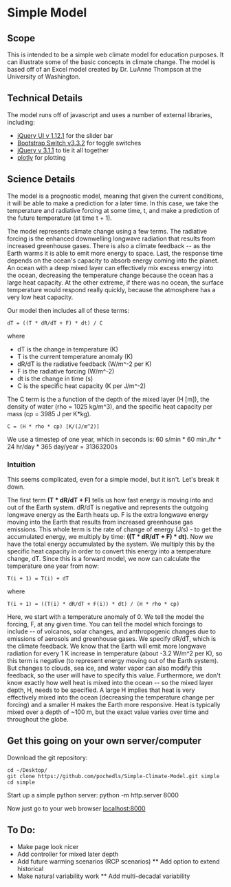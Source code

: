# Simple Model

## Scope

This is intended to be a simple web climate model for education purposes. It can illustrate some of the basic concepts in climate change. The model is based off of an Excel model created by Dr. LuAnne Thompson at the University of Washington. 

## Technical Details

The model runs off of javascript and uses a number of external libraries, including: 
* [jQuery UI v 1.12.1](https://jqueryui.com/) for the slider bar
* [Bootstrap Switch v3.3.2](http://www.bootstrap-switch.org) for toggle switches
* [jQuery v 3.1.1](https://jquery.com/) to tie it all together
* [plotly](https://plot.ly/javascript/) for plotting

## Science Details

The model is a prognostic model, meaning that given the current conditions, it will be able to make a prediction for a later time. In this case, we take the temperature and radiative forcing at some time, t, and make a prediction of the future temperature (at time t + 1). 

The model represents climate change using a few terms. The radiative forcing is the enhanced downwelling longwave radiation that results from increased greenhouse gases. There is also a climate feedback -- as the Earth warms it is able to emit more energy to space. Last, the response time depends on the ocean's capacity to absorb energy coming into the planet. An ocean with a deep mixed layer can effectively mix excess energy into the ocean, decreasing the temperature change because the ocean has a large heat capacity. At the other extreme, if there was no ocean, the surface temperature would respond really quickly, because the atmosphere has a very low heat capacity. 

Our model then includes all of these terms:

	dT = ((T * dR/dT + F) * dt) / C

where
* dT is the change in temperature (K)
* T is the current temperature anomaly (K)
* dR/dT is the radiative feedback (W/m^-2 per K)
* F is the radiative forcing (W/m^-2)
* dt is the change in time (s)
* C is the specific heat capacity (K per J/m^-2)

The C term is the a function of the depth of the mixed layer (H [m]), the density of water (rho = 1025 kg/m^3), and the specific heat capacity per mass (cp = 3985 J per K*kg).

	C = (H * rho * cp) [K/(J/m^2)]

We use a timestep of one year, which in seconds is:
	60 s/min * 60 min./hr * 24 hr/day * 365 day/year = 31363200s

### Intuition

This seems complicated, even for a simple model, but it isn't. Let's break it down. 

The first term **(T * dR/dT + F)** tells us how fast energy is moving into and out of the Earth system. dR/dT is negative and represents the outgoing longwave energy as the Earth heats up. F is the extra longwave energy moving into the Earth that results from increased greenhouse gas emissions. This whole term is the rate of change of energy (J/s) - to get the accumulated energy, we multiply by time: **((T * dR/dT + F) * dt)**. Now we have the total energy accumulated by the system. We multiply this by the specific heat capacity in order to convert this energy into a temperature change, dT. Since this is a forward model, we now can calculate the temperature one year from now: 

	T(i + 1) = T(i) + dT

where 

	T(i + 1) = ((T(i) * dR/dT + F(i)) * dt) / (H * rho * cp)

Here, we start with a temperature anomaly of 0. We tell the model the forcing, F, at any given time. You can tell the model which forcings to include -- of volcanos, solar changes, and anthropogenic changes due to emissions of aerosols and greenhouse gases. We specify dR/dT, which is the climate feedback. We know that the Earth will emit more longwave radiation for every 1 K increase in temperature (about -3.2 W/m^2 per K), so this term is negative (to represent energy moving out of the Earth system). But changes to clouds, sea ice, and water vapor can also modify this feedback, so the user will have to specify this value. Furthermore, we don't know exactly how well heat is mixed into the ocean -- so the mixed layer depth, H, needs to be specified. A large H implies that heat is very effectively mixed into the ocean (decreasing the temperature change per forcing) and a smaller H makes the Earth more responsive. Heat is typically mixed over a depth of ~100 m, but the exact value varies over time and throughout the globe. 

## Get this going on your own server/computer

Download the git repository:

	cd ~/Desktop/
	git clone https://github.com/pochedls/Simple-Climate-Model.git simple
	cd simple

Start up a simple python server: 
	python -m http.server 8000

Now just go to your web browser [localhost:8000](localhost:8000)

## To Do:
* Make page look nicer
* Add controller for mixed later depth
* Add future warming scenarios (RCP scenarios)
** Add option to extend historical
* Make natural variability work
** Add multi-decadal variability










